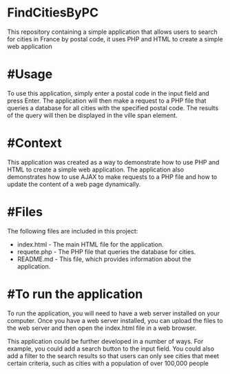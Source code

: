# FindCitiesByPC
This repository containing a simple application that allows users to search for cities in France by postal code, it uses PHP and HTML to create a simple web application
# #Usage
To use this application, simply enter a postal code in the input field and press Enter. The application will then make a request to a PHP file that queries a database for all cities with the specified postal code. The results of the query will then be displayed in the ville span element.

# #Context

This application was created as a way to demonstrate how to use PHP and HTML to create a simple web application. The application also demonstrates how to use AJAX to make requests to a PHP file and how to update the content of a web page dynamically.

# #Files

The following files are included in this project:

-   index.html - The main HTML file for the application.
-   requete.php - The PHP file that queries the database for cities.
-   README.md - This file, which provides information about the application.

# #To run the application

To run the application, you will need to have a web server installed on your computer. Once you have a web server installed, you can upload the files to the web server and then open the index.html file in a web browser.
  
This application could be further developed in a number of ways. For example, you could add a search button to the input field. You could also add a filter to the search results so that users can only see cities that meet certain criteria, such as cities with a population of over 100,000 people
